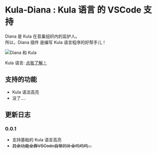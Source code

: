 # Kula-Diana : Kula 语言 的 VSCode 支持
Diana 是 Kula 在音巢组织内的监护人。    
所以，Diana 插件 是编写 Kula 语言程序的好帮手儿！    

![Diana 和 Kula](https://imgsa.baidu.com/forum/w%3D580/sign=9843244436d3d539c13d0fcb0a86e927/fd0729a4462309f7c1fba9a8720e0cf3d6cad645.jpg)

Kula 语言: [点我了解！](https://github.com/HanaYabuki/Kula)

## 支持的功能
* Kula 语法高亮
* 没了....

## 更新日志

### 0.0.1
* 支持基础的 Kula 语言高亮
* ~~其余功能全靠VSCode自带的补全呜呜呜...~~